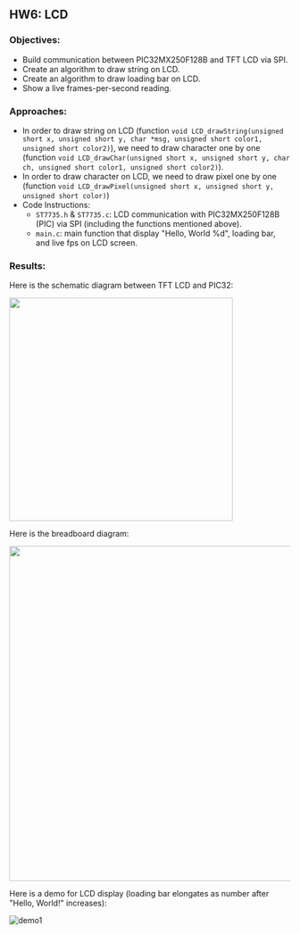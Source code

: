 ## HW6: LCD
### Objectives:
* Build communication between PIC32MX250F128B and TFT LCD via SPI.
* Create an algorithm to draw string on LCD.
* Create an algorithm to draw loading bar on LCD.
* Show a live frames-per-second reading.

### Approaches:
* In order to draw string on LCD (function `void LCD_drawString(unsigned short x, unsigned short y, char *msg, unsigned short color1, unsigned short color2)`), we need to draw character one by one (function `void LCD_drawChar(unsigned short x, unsigned short y, char ch, unsigned short color1, unsigned short color2)`).
* In order to draw character on LCD, we need to draw pixel one by one (function `void LCD_drawPixel(unsigned short x, unsigned short y, unsigned short color)`)
* Code Instructions:
  - `ST7735.h` & `ST7735.c`: LCD communication with PIC32MX250F128B (PIC) via SPI (including the functions mentioned above).
  - `main.c`: main function that display "Hello, World %d", loading bar, and live fps on LCD screen.

### Results:

Here is the schematic diagram between TFT LCD and PIC32:

<img src="https://github.com/meng1994412/ChenyangMeng_ME433_2018/blob/master/HW6/SchematicDiagram.JPG" width="400">

Here is the breadboard diagram:

<img src="https://github.com/meng1994412/ChenyangMeng_ME433_2018/blob/master/HW6/CircuitDiagram.JPG" width="600">

Here is a demo for LCD display (loading bar elongates as number after "Hello, World!" increases):

![demo1](https://github.com/meng1994412/ChenyangMeng_ME433_2018/blob/master/HW6/hw6demo.gif)

